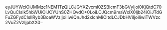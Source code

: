 eyJUYWciOiJMMzc1NEM1TzQiLCJGYXZvcml0ZSBicmF3bGVyIjoi0KjQtdC70LvQuCIsIk5hbWUiOiJCYUhS0ZHQvdC+0LoiLCJQcm9maWxlX0ljb24iOiJTdGFuZGFydCIsIlRyb3BoaWVzIjoiIiwiQnJhd2xlcnMiOltdLCJDbHViIjoiIiwiTWVzc2VuZ2VzIjpbXX0=